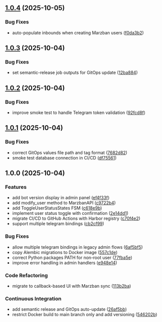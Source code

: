 ## [1.0.4](https://github.com/GezzyDax/marzban-telegram-bot/compare/v1.0.3...v1.0.4) (2025-10-05)

### Bug Fixes

* auto-populate inbounds when creating Marzban users ([f0da3b2](https://github.com/GezzyDax/marzban-telegram-bot/commit/f0da3b2fca82dfbe4fc2ecd675391e4497c2f2b9))

## [1.0.3](https://github.com/GezzyDax/marzban-telegram-bot/compare/v1.0.2...v1.0.3) (2025-10-04)

### Bug Fixes

* set semantic-release job outputs for GitOps update ([12ba884](https://github.com/GezzyDax/marzban-telegram-bot/commit/12ba8843302fcccb05db814a9f1cb04bb892b36d))

## [1.0.2](https://github.com/GezzyDax/marzban-telegram-bot/compare/v1.0.1...v1.0.2) (2025-10-04)

### Bug Fixes

* improve smoke test to handle Telegram token validation ([92fcd8f](https://github.com/GezzyDax/marzban-telegram-bot/commit/92fcd8fa58d00baf34ff586e3f31fc25c131619d))

## [1.0.1](https://github.com/GezzyDax/marzban-telegram-bot/compare/v1.0.0...v1.0.1) (2025-10-04)

### Bug Fixes

* correct GitOps values file path and tag format ([7682d82](https://github.com/GezzyDax/marzban-telegram-bot/commit/7682d82b9ec554a9796e585698565a7dd5878b2d))
* smoke test database connection in CI/CD ([df75561](https://github.com/GezzyDax/marzban-telegram-bot/commit/df75561a5c240ce3847c820bdc2df44dbb5b125d))

## 1.0.0 (2025-10-04)

### Features

* add bot version display in admin panel ([ef4f33f](https://github.com/GezzyDax/marzban-telegram-bot/commit/ef4f33fc50c3a6cbe2378d2bc13dca17a6800348))
* add modify_user method to MarzbanAPI ([c9722b4](https://github.com/GezzyDax/marzban-telegram-bot/commit/c9722b40eb04eb76392b8852fad59f8964992284))
* add ToggleUserStatusStates FSM ([c618e9b](https://github.com/GezzyDax/marzban-telegram-bot/commit/c618e9b632eef1e570477554f08b82a9c89aa7a1))
* implement user status toggle with confirmation ([2e14dd1](https://github.com/GezzyDax/marzban-telegram-bot/commit/2e14dd13e9457205fb0c7098882c642949436bb3))
* migrate CI/CD to GitHub Actions with Harbor registry ([c70f4e2](https://github.com/GezzyDax/marzban-telegram-bot/commit/c70f4e29ba1ebb02aea7d8bd1e7e01ddcd7d0026))
* support multiple telegram bindings ([cb2cf99](https://github.com/GezzyDax/marzban-telegram-bot/commit/cb2cf99ba4d46d8e72924a10038cf3c0d1138349))

### Bug Fixes

* allow multiple telegram bindings in legacy admin flows ([6af5bf5](https://github.com/GezzyDax/marzban-telegram-bot/commit/6af5bf57ac72e5ff802890e7c11d361b721b4ca7))
* copy Alembic migrations to Docker image ([557c1de](https://github.com/GezzyDax/marzban-telegram-bot/commit/557c1de60adf030d981635569231d918647b3b5b))
* correct Python packages PATH for non-root user ([77fba5e](https://github.com/GezzyDax/marzban-telegram-bot/commit/77fba5ecd764d38ef00fc8cffe275f7141429f5f))
* improve error handling in admin handlers ([e948e14](https://github.com/GezzyDax/marzban-telegram-bot/commit/e948e14fba10f47f7a4463c23d228b6def887aa8))

### Code Refactoring

* migrate to callback-based UI with Marzban sync ([113b2ba](https://github.com/GezzyDax/marzban-telegram-bot/commit/113b2ba8a5928a6d98b226491aec598e8362173a))

### Continuous Integration

* add semantic release and GitOps auto-update ([26af5bb](https://github.com/GezzyDax/marzban-telegram-bot/commit/26af5bb1cf343f7d06f2dfffc815f64e9da67c1b))
* restrict Docker build to main branch only and add versioning ([546202b](https://github.com/GezzyDax/marzban-telegram-bot/commit/546202b6103346cf2f4a88299a49de153d95e8a2))
